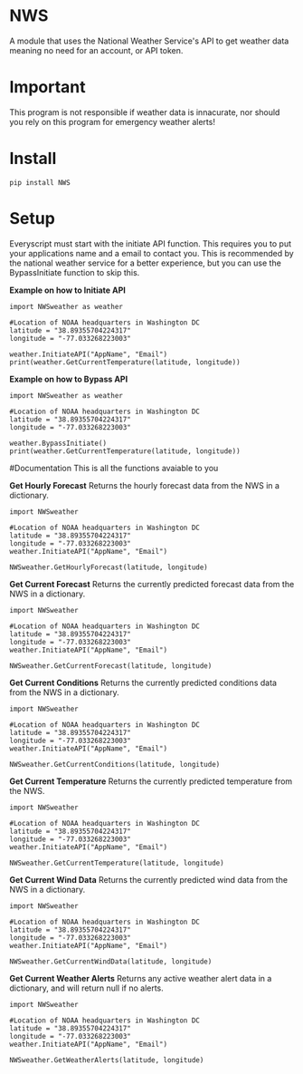 # NWS
A module that uses the National Weather Service's API to get weather data meaning no need for an account, or API token.

# Important
This program is not responsible if weather data is innacurate, nor should you rely on this program for emergency weather alerts!

# Install
```
pip install NWS
```

# Setup
Everyscript must start with the initiate API function. This requires you to put your applications name and a email to contact you. This is recommended by the national weather service for a better experience, but you can use the BypassInitiate function to skip this.

**Example on how to Initiate API**
```
import NWSweather as weather

#Location of NOAA headquarters in Washington DC
latitude = "38.89355704224317"
longitude = "-77.033268223003"

weather.InitiateAPI("AppName", "Email")
print(weather.GetCurrentTemperature(latitude, longitude))
```

**Example on how to Bypass API**
```
import NWSweather as weather

#Location of NOAA headquarters in Washington DC
latitude = "38.89355704224317"
longitude = "-77.033268223003"

weather.BypassInitiate()
print(weather.GetCurrentTemperature(latitude, longitude))
```

#Documentation
This is all the functions avaiable to you

**Get Hourly Forecast**
Returns the hourly forecast data from the NWS in a dictionary.

```
import NWSweather

#Location of NOAA headquarters in Washington DC
latitude = "38.89355704224317"
longitude = "-77.033268223003"
weather.InitiateAPI("AppName", "Email")

NWSweather.GetHourlyForecast(latitude, longitude)
```

**Get Current Forecast**
Returns the currently predicted forecast data from the NWS in a dictionary.

```
import NWSweather

#Location of NOAA headquarters in Washington DC
latitude = "38.89355704224317"
longitude = "-77.033268223003"
weather.InitiateAPI("AppName", "Email")

NWSweather.GetCurrentForecast(latitude, longitude)
```

**Get Current Conditions**
Returns the currently predicted conditions data from the NWS in a dictionary.

```
import NWSweather

#Location of NOAA headquarters in Washington DC
latitude = "38.89355704224317"
longitude = "-77.033268223003"
weather.InitiateAPI("AppName", "Email")

NWSweather.GetCurrentConditions(latitude, longitude)
```

**Get Current Temperature**
Returns the currently predicted temperature from the NWS.

```
import NWSweather

#Location of NOAA headquarters in Washington DC
latitude = "38.89355704224317"
longitude = "-77.033268223003"
weather.InitiateAPI("AppName", "Email")

NWSweather.GetCurrentTemperature(latitude, longitude)
```

**Get Current Wind Data**
Returns the currently predicted wind data from the NWS in a dictionary.

```
import NWSweather

#Location of NOAA headquarters in Washington DC
latitude = "38.89355704224317"
longitude = "-77.033268223003"
weather.InitiateAPI("AppName", "Email")

NWSweather.GetCurrentWindData(latitude, longitude)
```

**Get Current Weather Alerts**
Returns any active weather alert data in a dictionary, and will return null if no alerts.

```
import NWSweather

#Location of NOAA headquarters in Washington DC
latitude = "38.89355704224317"
longitude = "-77.033268223003"
weather.InitiateAPI("AppName", "Email")

NWSweather.GetWeatherAlerts(latitude, longitude)
```